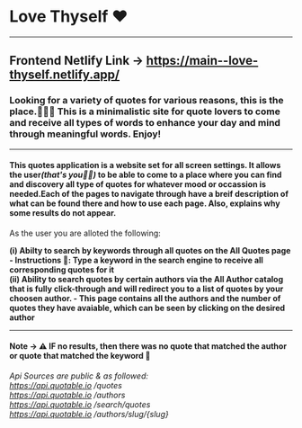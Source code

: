 # Love Thyself ❤️

<hr>

## Frontend Netlify Link → https://main--love-thyself.netlify.app/

### Looking for a variety of quotes for various reasons, this is the place.🤗👋🏾 This is a minimalistic site for quote lovers to come and receive all types of words to enhance your day and mind through meaningful words. Enjoy!

<hr>

#### This quotes application is a website set for all screen settings. It allows the user<i>(that's you🫵🏾)</i> to be able to come to a place where you can find and discovery all type of quotes for whatever mood or occassion is needed.Each of the pages to navigate through have a breif description of what can be found there and how to use each page. Also, explains why some results do not appear.

As the user you are alloted the following:
<br>

<b>
(i) Abilty to search by keywords through all quotes on the All Quotes page - Instructions 📝: Type a keyword in the search engine to receive all corresponding quotes for it </b>

<br>

<b>
(ii) Ability to search quotes by certain authors via the All Author catalog that is fully click-through and will redirect you to a list of quotes by your choosen author. - This page contains all the authors and the number of quotes they have avaiable, which can be seen by clicking on the desired author
</b>
<hr>

#### Note → ⚠️ IF no results, then there was no quote that matched the author or quote that matched the keyword 🫤

<i>Api Sources are public & as followed:
<br>
https://api.quotable.io
/quotes
<br>
https://api.quotable.io
/authors
<br>
https://api.quotable.io
/search/quotes
<br>
https://api.quotable.io
/authors/slug/{slug}

</i>
